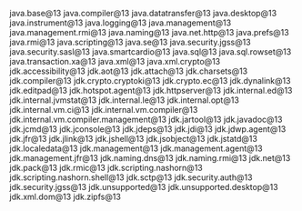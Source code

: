 java.base@13
java.compiler@13
java.datatransfer@13
java.desktop@13
java.instrument@13
java.logging@13
java.management@13
java.management.rmi@13
java.naming@13
java.net.http@13
java.prefs@13
java.rmi@13
java.scripting@13
java.se@13
java.security.jgss@13
java.security.sasl@13
java.smartcardio@13
java.sql@13
java.sql.rowset@13
java.transaction.xa@13
java.xml@13
java.xml.crypto@13
jdk.accessibility@13
jdk.aot@13
jdk.attach@13
jdk.charsets@13
jdk.compiler@13
jdk.crypto.cryptoki@13
jdk.crypto.ec@13
jdk.dynalink@13
jdk.editpad@13
jdk.hotspot.agent@13
jdk.httpserver@13
jdk.internal.ed@13
jdk.internal.jvmstat@13
jdk.internal.le@13
jdk.internal.opt@13
jdk.internal.vm.ci@13
jdk.internal.vm.compiler@13
jdk.internal.vm.compiler.management@13
jdk.jartool@13
jdk.javadoc@13
jdk.jcmd@13
jdk.jconsole@13
jdk.jdeps@13
jdk.jdi@13
jdk.jdwp.agent@13
jdk.jfr@13
jdk.jlink@13
jdk.jshell@13
jdk.jsobject@13
jdk.jstatd@13
jdk.localedata@13
jdk.management@13
jdk.management.agent@13
jdk.management.jfr@13
jdk.naming.dns@13
jdk.naming.rmi@13
jdk.net@13
jdk.pack@13
jdk.rmic@13
jdk.scripting.nashorn@13
jdk.scripting.nashorn.shell@13
jdk.sctp@13
jdk.security.auth@13
jdk.security.jgss@13
jdk.unsupported@13
jdk.unsupported.desktop@13
jdk.xml.dom@13
jdk.zipfs@13

